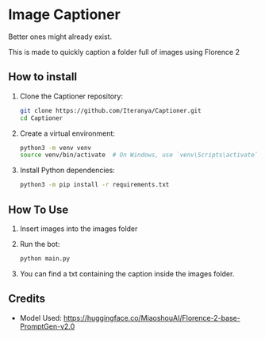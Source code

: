 # Image Captioner

Better ones might already exist.

This is made to quickly caption a folder full of images using Florence 2

## How to install
1. Clone the Captioner repository:
    ```bash
    git clone https://github.com/Iteranya/Captioner.git
    cd Captioner
    ```
2. Create a virtual environment:
    ```bash
    python3 -m venv venv
    source venv/bin/activate  # On Windows, use `venv\Scripts\activate`
    ```

3. Install Python dependencies:
    ```bash
    python3 -m pip install -r requirements.txt
    ```

## How To Use
    

1. Insert images into the images folder
2. Run the bot:
    ```bash
    python main.py
    ```
  
3. You can find a txt containing the caption inside the images folder.


## Credits
- Model Used: https://huggingface.co/MiaoshouAI/Florence-2-base-PromptGen-v2.0
